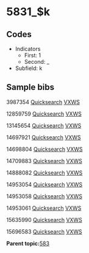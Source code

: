 # 5831\_$k

## Codes

-   Indicators
    -   First: 1
    -   Second: \_
-   Subfield: k

## Sample bibs

3987354 [Quicksearch](https://search.library.yale.edu/catalog/3987354) [VXWS](http://prodorbis.library.yale.edu:7014/vxws/GetHoldingsService?bibId=3987354)

12859759 [Quicksearch](https://search.library.yale.edu/catalog/12859759) [VXWS](http://prodorbis.library.yale.edu:7014/vxws/GetHoldingsService?bibId=12859759)

13145654 [Quicksearch](https://search.library.yale.edu/catalog/13145654) [VXWS](http://prodorbis.library.yale.edu:7014/vxws/GetHoldingsService?bibId=13145654)

14697921 [Quicksearch](https://search.library.yale.edu/catalog/14697921) [VXWS](http://prodorbis.library.yale.edu:7014/vxws/GetHoldingsService?bibId=14697921)

14698804 [Quicksearch](https://search.library.yale.edu/catalog/14698804) [VXWS](http://prodorbis.library.yale.edu:7014/vxws/GetHoldingsService?bibId=14698804)

14709883 [Quicksearch](https://search.library.yale.edu/catalog/14709883) [VXWS](http://prodorbis.library.yale.edu:7014/vxws/GetHoldingsService?bibId=14709883)

14888082 [Quicksearch](https://search.library.yale.edu/catalog/14888082) [VXWS](http://prodorbis.library.yale.edu:7014/vxws/GetHoldingsService?bibId=14888082)

14953054 [Quicksearch](https://search.library.yale.edu/catalog/14953054) [VXWS](http://prodorbis.library.yale.edu:7014/vxws/GetHoldingsService?bibId=14953054)

14953058 [Quicksearch](https://search.library.yale.edu/catalog/14953058) [VXWS](http://prodorbis.library.yale.edu:7014/vxws/GetHoldingsService?bibId=14953058)

14953061 [Quicksearch](https://search.library.yale.edu/catalog/14953061) [VXWS](http://prodorbis.library.yale.edu:7014/vxws/GetHoldingsService?bibId=14953061)

15635990 [Quicksearch](https://search.library.yale.edu/catalog/15635990) [VXWS](http://prodorbis.library.yale.edu:7014/vxws/GetHoldingsService?bibId=15635990)

15696583 [Quicksearch](https://search.library.yale.edu/catalog/15696583) [VXWS](http://prodorbis.library.yale.edu:7014/vxws/GetHoldingsService?bibId=15696583)

**Parent topic:**[583](../../tags/583/583.md)


